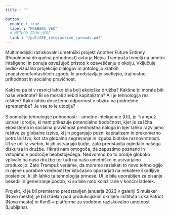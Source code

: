 ```yaml
---
title : ""

button:
  enable : true
  label : "PREBERI VEČ"
  # METHOD FROM HERE
  link : "/pdf/AFE_interactive_spreads.pdf"
---
```

Multimedijski raziskovalni umetniški projekt Another Future Entirely (Popolnoma drugačna prihodnost) avtorja Nejca Trampuža temelji na umetni inteligenci in ponuja osvežujoč pristop k ozaveščanju o okolju.  Vključuje avdio-vizualno projekcijo dialogov in antologijo kratkih znanstvenofantastičnih zgodb, ki predstavljajo svetlejšo, trajnostno prihodnost in socialno pravičnost.
<br/><br/>
Kakšna pa bi v resnici lahko bila bolj ekološka družba? Kakšne bi morale biti naše vrednote? Bi se morali znebiti kapitalizma? Ali je tehnologija res rešitev? Kako lahko dosežemo odpornost v obziru na podnebne spremembe? Je vse to le utopija?
<br/><br/>
S pomočjo tehnologije prihodnosti – umetne inteligence (UI), je Trampuž ustvaril orodje, ki nam prikazuje potencialno bodočnost, kjer je zaščita ekosistema in socialna pravičnost prednostna naloga in kjer lahko razvijamo rešitve za globalne izzive, ki jih poganjajo pozni kapitalizem in prekomerno potrošništvo, kot sta globalno segrevanje in izguba biotske raznovrstnosti. UI se uči iz vsebin, ki jih ustvarjajo ljudje, zato predstavlja ogledalo našega diskurza in družbe. Hkrati nam omogoča, da zapustimo poznano in vstopimo v področje neobstoječega. Nedvomno bo to orodje globoko vplivalo na našo družbo ter tudi na našo umetniško in ustvarjalno produkcijo. Zato Trampuž verjame, da moramo raziskati to novo tehnologijo in njene uporabne vrednosti ter istočasno opozarjati na nekatere škodljive posledice, ki jih lahko ta tehnologija prinese. UI je bila uporabljen za pisanje besedil in generiranje podob, ki so bile nato kolažirane v končni izdelek.
<!-- Small Text -->
Projekt, ki je bil premierno predstavljen januarja 2023 v galeriji Simulaker (Novo mesto), je bil izdelan pod produkcijskim okriljem inštituta LokalPatriot (Novo mesto) in KonS ≡ platforme za sodobno raziskovalno umetnost (Ljubljana).